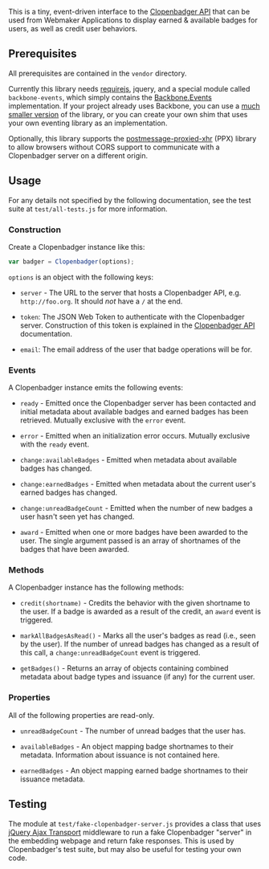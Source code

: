 This is a tiny, event-driven interface to the [Clopenbadger API][] that
can be used from Webmaker Applications to display earned & available badges 
for users, as well as credit user behaviors.

## Prerequisites

All prerequisites are contained in the `vendor` directory.

Currently this library needs [requirejs][], jquery, and a special
module called `backbone-events`, which simply contains the [Backbone.Events][]
implementation. If your project already uses Backbone, you can use a 
[much smaller version][smaller-events] of the library, or you can create
your own shim that uses your own eventing library as an implementation.

Optionally, this library supports the [postmessage-proxied-xhr][PPX] (PPX)
library to allow browsers without CORS support to communicate with
a Clopenbadger server on a different origin.

## Usage

For any details not specified by the following documentation, see 
the test suite at `test/all-tests.js` for more information.

### Construction

Create a Clopenbadger instance like this:

```javascript
var badger = Clopenbadger(options);
```

`options` is an object with the following keys:

* `server` - The URL to the server that hosts a Clopenbadger API, e.g. 
  `http://foo.org`. It should *not* have a `/` at the end.

* `token`: The JSON Web Token to authenticate with the Clopenbadger
  server. Construction of this token is explained in the
  [Clopenbadger API][] documentation.
  
* `email`: The email address of the user that badge operations will
  be for.

### Events

A Clopenbadger instance emits the following events:

* `ready` - Emitted once the Clopenbadger server has been contacted
  and initial metadata about available badges and earned badges
  has been retrieved. Mutually exclusive with the `error` event.

* `error` - Emitted when an initialization error occurs. Mutually
  exclusive with the `ready` event.
  
* `change:availableBadges` - Emitted when metadata about available
  badges has changed.
  
* `change:earnedBadges` - Emitted when metadata about the current
  user's earned badges has changed.
  
* `change:unreadBadgeCount` - Emitted when the number of new badges
  a user hasn't seen yet has changed.
  
* `award` - Emitted when one or more badges have been awarded to
  the user. The single argument passed is an array of shortnames
  of the badges that have been awarded.

### Methods

A Clopenbadger instance has the following methods:

* `credit(shortname)` - Credits the behavior with the given shortname
  to the user. If a badge is awarded as a result of the credit, an
  `award` event is triggered.
  
* `markAllBadgesAsRead()` - Marks all the user's badges as read (i.e.,
  seen by the user). If the number of unread badges has changed as
  a result of this call, a `change:unreadBadgeCount` event is triggered.

* `getBadges()` - Returns an array of objects containing combined
  metadata about badge types and issuance (if any) for the current user.

### Properties

All of the following properties are read-only.

* `unreadBadgeCount` - The number of unread badges that the user has.

* `availableBadges` - An object mapping badge shortnames to their
  metadata. Information about issuance is not contained here.

* `earnedBadges` - An object mapping earned badge shortnames to their
  issuance metadata.

## Testing

The module at `test/fake-clopenbadger-server.js` provides a class that uses
[jQuery Ajax Transport][ajaxTransport] middleware to run a fake
Clopenbadger "server" in the embedding webpage and return fake
responses. This is used by Clopenbadger's test suite, but may also be
useful for testing your own code.

  [PPX]: https://github.com/toolness/postmessage-proxied-xhr
  [Clopenbadger API]: https://github.com/mozilla/clopenbadger/wiki/API
  [requirejs]: http:///requirejs.org/
  [Backbone.Events]: http://documentcloud.github.com/backbone/#Events
  [smaller-events]: https://github.com/mozilla/friendlycode/blob/gh-pages/js/backbone-events.js
  [ajaxTransport]: http://api.jquery.com/extending-ajax/#Transports
